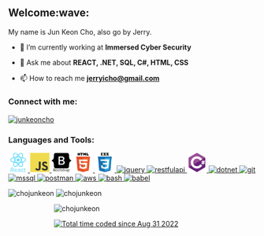<h2>Welcome:wave:</h2>
<p>My name is Jun Keon Cho, also go by Jerry.</p>

- 🔭 I’m currently working at **Immersed Cyber Security**

- 💬 Ask me about **REACT, .NET, SQL, C#, HTML, CSS**

- 📫 How to reach me **jerryicho@gmail.com**

<h3 align="left">Connect with me:</h3>
<p align="left">
<a href="https://linkedin.com/in/junkeoncho" target="blank"><img align="center" src="https://raw.githubusercontent.com/rahuldkjain/github-profile-readme-generator/master/src/images/icons/Social/linked-in-alt.svg" alt="junkeoncho" height="30" width="40" /></a>
</p>

<h3 align="left">Languages and Tools:</h3>
<p align="left"> <a href="https://reactjs.org/" target="_blank" rel="noreferrer"> <img src="https://raw.githubusercontent.com/devicons/devicon/master/icons/react/react-original-wordmark.svg" alt="react" width="40" height="40"/> </a><a href="https://developer.mozilla.org/en-US/docs/Web/JavaScript" target="_blank" rel="noreferrer"> <img src="https://raw.githubusercontent.com/devicons/devicon/master/icons/javascript/javascript-original.svg" alt="javascript" width="40" height="40"/> </a><a href="https://getbootstrap.com" target="_blank" rel="noreferrer"> <img src="https://raw.githubusercontent.com/devicons/devicon/master/icons/bootstrap/bootstrap-plain-wordmark.svg" alt="bootstrap" width="40" height="40"/></a> <a href="https://www.w3.org/html/" target="_blank" rel="noreferrer"> <img src="https://raw.githubusercontent.com/devicons/devicon/master/icons/html5/html5-original-wordmark.svg" alt="html5" width="40" height="40"/> </a>  <a href="https://www.w3schools.com/css/" target="_blank" rel="noreferrer"> <img src="https://raw.githubusercontent.com/devicons/devicon/master/icons/css3/css3-original-wordmark.svg" alt="css3" width="40" height="40"/> </a><a href="https://jquery.com/" target="_blank" rel="noreferrer"> <img src="https://camo.githubusercontent.com/66eadc157b9689b478e6c2c135485c04a17c371832e3aa6985d321d7d36da193/68747470733a2f2f63646e2e6a7364656c6976722e6e65742f67682f64657669636f6e732f64657669636f6e2f69636f6e732f6a71756572792f6a71756572792d706c61696e2d776f72646d61726b2e737667" alt="jquery" width="40" height="40"/> </a> <a href="https://restfulapi.net/" target="_blank" rel="noreferrer"> <img src="https://cdn-icons-png.flaticon.com/512/2165/2165004.png" alt="restfulapi" width="40" height="40"/></a><a href="https://www.w3schools.com/cs/" target="_blank" rel="noreferrer"> <img src="https://raw.githubusercontent.com/devicons/devicon/master/icons/csharp/csharp-original.svg" alt="csharp" width="40" height="40"/> </a> <a href="https://dotnet.microsoft.com/" target="_blank" rel="noreferrer"> <img src="https://camo.githubusercontent.com/2f1508606a38136580ebde098ddf581996b38aa2c554be84d9f0fb680c2bdff1/68747470733a2f2f63646e2e6a7364656c6976722e6e65742f67682f64657669636f6e732f64657669636f6e2f69636f6e732f646f746e6574636f72652f646f746e6574636f72652d6f726967696e616c2e737667" alt="dotnet" width="40" height="40"/> </a> <a href="https://git-scm.com/" target="_blank" rel="noreferrer"> <img src="https://camo.githubusercontent.com/4be10612c67fd811026db0e822aecc3aa428bbbfe1162465dc8f69e7880f49ae/68747470733a2f2f63646e2e6a7364656c6976722e6e65742f67682f64657669636f6e732f64657669636f6e2f69636f6e732f6769742f6769742d706c61696e2d776f72646d61726b2e737667" alt="git" width="40" height="40"/> </a> <a href="https://www.microsoft.com/en-us/sql-server" target="_blank" rel="noreferrer"> <img src="https://cdn-icons-png.flaticon.com/512/1265/1265531.png" alt="mssql" width="40" height="40"/> </a> <a href="https://postman.com" target="_blank" rel="noreferrer"> <img src="https://www.vectorlogo.zone/logos/getpostman/getpostman-icon.svg" alt="postman" width="40" height="40"/> </a> <a href="https://aws.amazon.com" target="_blank" rel="noreferrer"> <img src="https://q00.github.io/img/aws.png" alt="aws" width="40" height="40"/> </a><a href="https://www.gnu.org/software/bash/" target="_blank" rel="noreferrer"> <img src="https://camo.githubusercontent.com/df1404f038a8252dec0847c94dcd4f0be9c4491a2682bc601d276f835e8eaa5d/68747470733a2f2f63646e2e6a7364656c6976722e6e65742f67682f64657669636f6e732f64657669636f6e2f69636f6e732f626173682f626173682d6f726967696e616c2e737667" alt="bash" width="40" height="40"/> </a> <a href="https://babeljs.io/" target="_blank" rel="noreferrer"> <img src="https://www.svgrepo.com/show/439072/babel.svg" alt="babel" width="40" height="40"/> </a></p>

<p width = "45%"><img height = "150px" align="left" src="https://github-readme-stats.vercel.app/api/top-langs?username=chojunkeon&show_icons=true&locale=en&layout=compact" alt="chojunkeon" />&nbsp;<img height="150px"  src="https://github-readme-stats.vercel.app/api?username=chojunkeon&show_icons=true&locale=en" alt="chojunkeon" /></p>
<p align="left"> <img src="https://komarev.com/ghpvc/?username=chojunkeon&label=Profile%20views&color=0e75b6&style=flat" alt="chojunkeon" /> </p>
<a href="https://wakatime.com/@05e7bb20-401f-483a-80e9-0fb8baabceb0"><img src="https://wakatime.com/badge/user/05e7bb20-401f-483a-80e9-0fb8baabceb0.svg" alt="Total time coded since Aug 31 2022" /></a>
